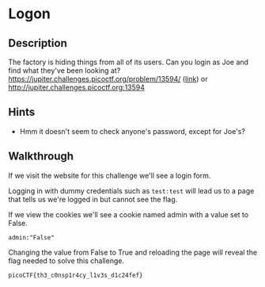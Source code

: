 # Logon

## Description

The factory is hiding things from all of its users. Can you login as Joe and find what they've been looking at? https://jupiter.challenges.picoctf.org/problem/13594/ ([link](https://jupiter.challenges.picoctf.org/problem/13594/ "Pico CTF link for challenges website")) or http://jupiter.challenges.picoctf.org:13594

## Hints

* Hmm it doesn't seem to check anyone's password, except for Joe's?

## Walkthrough

If we visit the website for this challenge we'll see a login form.

Logging in with dummy credentials such as ```test:test``` will lead us to a page that tells us we're logged in but cannot see the flag.

If we view the cookies we'll see a cookie named admin with a value set to False.

```admin:"False"```

Changing the value from False to True and reloading the page will reveal the flag needed to solve this challenge.

```picoCTF{th3_c0nsp1r4cy_l1v3s_d1c24fef}```

